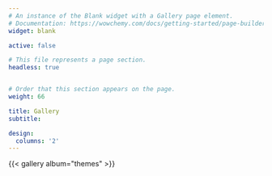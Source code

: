 ```yaml
---
# An instance of the Blank widget with a Gallery page element.
# Documentation: https://wowchemy.com/docs/getting-started/page-builder/
widget: blank

active: false

# This file represents a page section.
headless: true


# Order that this section appears on the page.
weight: 66

title: Gallery
subtitle:

design:
  columns: '2'
---
```


{{< gallery album="themes" >}}
